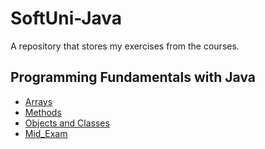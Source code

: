 # SoftUni-Java
A repository that stores my exercises from the courses.

## Programming Fundamentals with Java

- [Arrays](https://github.com/NikiKaCode/SoftUni-Java/tree/main/Java%20Fundamentals/Arrays%20-%20Lab)
- [Methods](https://github.com/NikiKaCode/SoftUni-Java/tree/main/Java%20Fundamentals/Methods%20-%20Lab)
- [Objects and Classes](https://github.com/NikiKaCode/SoftUni-Java/tree/main/Java%20Fundamentals/Objects%20and%20Classes%20-%20Lab)
- [Mid_Exam](https://github.com/NikiKaCode/SoftUni-Java/tree/main/Java%20Fundamentals)
